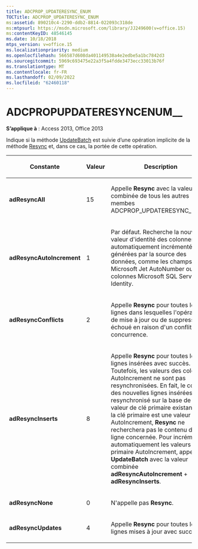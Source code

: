 ```yaml
---
title: ADCPROP_UPDATERESYNC_ENUM
TOCTitle: ADCPROP_UPDATERESYNC_ENUM
ms:assetid: 890210c4-2290-ddb2-8814-022093c318de
ms:mtpsurl: https://msdn.microsoft.com/library/JJ249600(v=office.15)
ms:contentKeyID: 48546145
ms.date: 10/18/2018
mtps_version: v=office.15
ms.localizationpriority: medium
ms.openlocfilehash: 566587d608da401149538a4e2edbe5a1bc7842d3
ms.sourcegitcommit: 5969c693475e22a3f5a4fdde3473ecc33013b76f
ms.translationtype: MT
ms.contentlocale: fr-FR
ms.lasthandoff: 02/09/2022
ms.locfileid: "62460118"
---
```

# <a name="adcprop_updateresync_enum"></a>ADCPROPUPDATERESYNCENUM\_\_

**S’applique à** : Access 2013, Office 2013

Indique si la méthode [UpdateBatch](updatebatch-method-ado.md) est suivie d’une opération implicite de la méthode [Resync](resync-method-ado.md) et, dans ce cas, la portée de cette opération.


<table>
<colgroup>
<col style="width: 33%" />
<col style="width: 33%" />
<col style="width: 33%" />
</colgroup>
<thead>
<tr class="header">
<th><p>Constante</p></th>
<th><p>Valeur</p></th>
<th><p>Description</p></th>
</tr>
</thead>
<tbody>
<tr class="odd">
<td><p><strong>adResyncAll</strong></p></td>
<td><p>15 </p></td>
<td><p>Appelle <strong>Resync</strong> avec la valeur combinée de tous les autres membes ADCPROP_UPDATERESYNC_ENUM.</p></td>
</tr>
<tr class="even">
<td><p><strong>adResyncAutoIncrement</strong></p></td>
<td><p>1</p></td>
<td><p>Par défaut. Recherche la nouvelle valeur d'identité des colonnes automatiquement incrémentées ou générées par la source des données, comme les champs Microsoft Jet AutoNumber ou les colonnes Microsoft SQL Server Identity.</p></td>
</tr>
<tr class="odd">
<td><p><strong>adResyncConflicts</strong></p></td>
<td><p>2</p></td>
<td><p>Appelle <strong>Resync</strong> pour toutes les lignes dans lesquelles l'opération de mise à jour ou de suppression a échoué en raison d'un conflit de concurrence.</p></td>
</tr>
<tr class="even">
<td><p><strong>adResyncInserts</strong></p></td>
<td><p>8 </p></td>
<td><p>Appelle <strong>Resync</strong> pour toutes les lignes insérées avec succès. Toutefois, les valeurs des colonnes AutoIncrement ne sont pas resynchronisées. En fait, le contenu des nouvelles lignes insérées est resynchronisé sur la base de la valeur de clé primaire existante. Si la clé primaire est une valeur AutoIncrement, <strong>Resync</strong> ne recherchera pas le contenu de la ligne concernée. Pour incrémenter automatiquement les valeurs de clé primaire AutoIncrement, appelez <strong>UpdateBatch</strong> avec la valeur combinée <strong>adResyncAutoIncrement</strong> + <strong>adResyncInserts</strong>.</p></td>
</tr>
<tr class="odd">
<td><p><strong>adResyncNone</strong></p></td>
<td><p>0</p></td>
<td><p>N'appelle pas <strong>Resync</strong>.</p></td>
</tr>
<tr class="even">
<td><p><strong>adResyncUpdates</strong></p></td>
<td><p>4</p></td>
<td><p>Appelle <strong>Resync</strong> pour toutes les lignes mises à jour avec succès.</p></td>
</tr>
</tbody>
</table>

